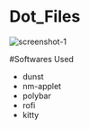 # Dot_Files

![screenshot-1](https://raw.githubusercontent.com/Sidd-Dino/Dot_Files/master/V2/screenshot_V2.png) <br />

#Softwares Used
 - dunst
 - nm-applet
 - polybar
 - rofi
 - kitty
